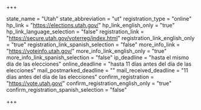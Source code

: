 +++

state_name = "Utah"
state_abbreviation = "ut"
registration_type = "online"
hp_link = "https://elections.utah.gov/"
hp_link_english_only = "true"
hp_link_language_selection = "false"
registration_link = "https://secure.utah.gov/voterreg/index.html"
registration_link_english_only = "true"
registration_link_spanish_selection = "false"
more_info_link = "https://voteinfo.utah.gov/"
more_info_link_english_only = "true"
more_info_link_spanish_selection = "false"
ip_deadline = "hasta el mismo día de las elecciones"
online_deadline = "hasta 11 días antes del día de las elecciones"
mail_postmarked_deadline = ""
mail_received_deadline = "11 días antes del día de las elecciones"
confirm_registration = "https://vote.utah.gov/"
confirm_registration_english_only = "true"
confirm_registration_spanish_selection = "false"

+++